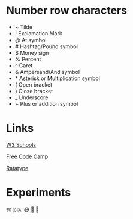 # Number row characters
- ~ Tilde
- ! Exclamation Mark
- @ At symbol
- \# Hashtag/Pound symbol
- $ Money sign
- % Percent 
- ^ Caret
- & Ampersand/And symbol
- \* Asterisk or Multiplication symbol
- ( Open bracket
- ) Close bracket
- _ Underscore
- \+ Plus or addition symbol

# Links
[W3 Schools](https://www.w3schools.com/)

[Free Code Camp](https://www.freecodecamp.org/)

[Ratatype](https://www.ratatype.com/)

# Experiments
🪗 🇨🇦 😷 🌟 👾
